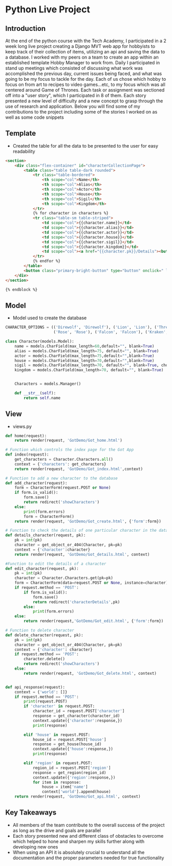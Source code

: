 # Python Live Project

## Introduction
At the end of the python course with the Tech Academy, I participated in a 2 week long live project creating a Django MVT web app for hobbyists to keep track of their collection of items, utilizing an api and saving the data to a database. I worked with my peers on a team to create an app within an established template Hobby Manager to work from. Daily I participated in stand up meetings which consisted of discussing what work was accomplished the previous day, current issues being faced, and what was going to be my focus to tackle for the day. Each of us chose which hobby to focus on from art to recipes to video games...etc, to my focus which was all centered around Game of Thrones. Each task or assignment was sectioned off into a "user story", which I participated in 8 of them. Each story presented a new level of difficulty and a new concept to grasp through the use of research and application. Below you will find some of my contributions to the project including some of the stories I worked on as well as some code snippets


## Template
- Created the table for all the data to be presented to the user for easy readability

```html
<section>
    <div class="flex-container" id="characterCollectionPage">
        <table class="table table-dark rounded">
            <tr class="table-bordered">
                <th scope="col">Name</th>
                <th scope="col">Alias</th>
                <th scope="col">Actor</th>
                <th scope="col">House</th>
                <th scope="col">Sigil</th>
                <th scope="col">Kingdom</th>
            </tr>
            {% for character in characters %}       
            <tr class="table-sm table-striped">
                <td scope="col">{{character.name}}</td>
                <td scope="col">{{character.alias}}</td>
                <td scope="col">{{character.actor}}</td>
                <td scope="col">{{character.house}}</td>
                <td scope="col">{{character.sigil}}</td>
                <td scope="col">{{character.kingdom}}</td>
                <td scope="col"><a href="{{character.pk}}/Details"><button class="primary-light-button">Details</button></a></td>    
            </tr>
            {% endfor %}
        </table>
        <button class="primary-bright-button" type="button" onclick=" location.href='{% url 'createCharacter' %}'">Add to Collection</button>
    </div>
</section>

{% endblock %}
```
## Model
- Model used to create the database

```python
CHARACTER_OPTIONS = (('Direwolf', 'Direwolf'), ('Lion', 'Lion'), ('Three-Headed Dragon', 'Three-Headed Dragon'), ('Stag', 'Stag'), ('Trout', 'Trout'),
                     ('Rose', 'Rose'), ('Falcon', 'Falcon'), ('Kraken', 'Kraken'), ('Sun & Spear', 'Sun & Spear'))

class Character(models.Model):
    name = models.CharField(max_length=60,default="", blank=True)
    alias = models.CharField(max_length=75, default="", blank=True)
    actor = models.CharField(max_length=75,default="",blank=True)
    house = models.CharField(max_length=70,default="",blank=True)
    sigil = models.CharField(max_length=70, default="", blank=True, choices=CHARACTER_OPTIONS)
    kingdom = models.CharField(max_length=70, default="", blank=True)


    Characters = models.Manager()

    def __str__(self):
        return self.name
```
## View
- views.py

```python
def home(request):                                     
    return render(request, 'GotDemo/Got_home.html')

# Function which controls the index page for the Got App
def index(request):
    get_characters = Character.Characters.all()         
    context = {'characters': get_characters}            
    return render(request, 'GotDemo/Got_index.html',context)

# Function to add a new character to the database
def add_character(request):
    form = CharacterForm(request.POST or None)     
    if form.is_valid():                         
        form.save()                             
        return redirect('showCharacters')       
    else:
        print(form.errors)                      
        form = CharacterForm()                  
    return render(request, 'GotDemo/Got_create.html', {'form':form})

# Function to check the details of one particular character in the database
def details_character(request, pk):                     
    pk = int(pk)                                       
    character = get_object_or_404(Character, pk=pk)     
    context = {'character':character}                   
    return render(request, 'GotDemo/Got_details.html', context)     

#Function to edit the details of a character
def edit_character(request, pk):
    pk = int(pk)
    character = Character.Characters.get(pk=pk)         
    form = CharacterForm(data=request.POST or None, instance=character)         
    if request.method == 'POST':                                                
        if form.is_valid():                                                     
            form.save()                                                         
            return redirect('characterDetails',pk)                              
        else:                                                                   
            print(form.errors)                                                   
    else:
        return render(request,'GotDemo/Got_edit.html', {'form':form})       

# Function to delete character
def delete_character(request, pk):
    pk = int(pk)
    character = get_object_or_404(Character, pk=pk)
    context = {'character': character}                                 
    if request.method == 'POST':
        character.delete()                                              
        return redirect('showCharacters')                               
    else:
        return render(request, 'GotDemo/Got_delete.html', context)


def api_response(request):                  
    context = {'world': []}
    if request.method == 'POST':            
        print(request.POST)
        if 'character' in request.POST:     
            character_id = request.POST['character']        
            response = get_character(character_id)          
            context.update({'character':response,})
            print(response)                                 

        elif 'house' in request.POST:
            house_id = request.POST['house']
            response = get_house(house_id)
            context.update({'house':response,})
            print(response)

        elif 'region' in request.POST:
            region_id = request.POST['region']
            response = get_region(region_id)
            context.update({'region':response,})
            for item in response:
                house = item['name']
                context['world'].append(house)
    return render(request, 'GotDemo/Got_api.html', context)

```

## Key Takeaways
- All members of the team contribute to the overall success of the project as long as the drive and goals are parallel
- Each story presented new and different class of obstacles to overcome which helped to hone and sharpen my skills further along with developing new ones
- When using an API it is absolutely crucial to understand all the documentation and the proper parameters needed for true functionality
